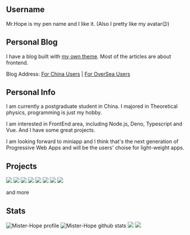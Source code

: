 ## Username

Mr.Hope is my pen name and I like it. (Also I pretty like my avatar😉)

## Personal Blog

I have a blog built with [my own theme](https://vuepress-theme-hope.github.io). Most of the articles are about frontend.

Blog Address: [For China Users](https://mrhope.site) | [For OverSea Users](https://mister-hope.github.io)

## Personal Info

I am currently a postgraduate student in China. I majored in Theoretical physics, programming is just my hobby.

I am interested in FrontEnd area, including Node.js, Deno, Typescript and Vue. And I have some great projects.

I am looking forward to miniapp and I think that's the next generation of Progressive Web Apps and will be the users' choise for light-weight apps.

## Projects

[![](https://github-readme-stats.vercel.app/api/pin?username=vuepress&repo=vuepress-next&theme=github_dark)](https://v2.vuepress.vuejs.org)
[![](https://github-readme-stats.vercel.app/api/pin?username=vuepress-theme-hope&repo=vuepress-theme-hope&theme=github_dark)](https://vuepress-theme-hope.github.io)
[![](https://github-readme-stats.vercel.app/api/pin?username=walinejs&repo=waline&theme=github_dark)](https://waline.js.org)
[![](https://github-readme-stats.vercel.app/api/pin?username=Mister-Hope&repo=mdit-plugins&theme=github_dark)](https://mister-hope.github.io/mdit-plugins/)
[![](https://github-readme-stats.vercel.app/api/pin?username=miniapp-tool&repo=mptool&theme=github_dark)](https://miniapp-tool.github.io)
[![](https://github-readme-stats.vercel.app/api/pin?username=Hope-Studio&repo=inNENU-miniapp&theme=github_dark)](https://github.com/Hope-Studio/inNENU-miniapp)
[![](https://github-readme-stats.vercel.app/api/pin?username=Mister-Hope&repo=gulp-sass&theme=github_dark)](https://github.com/Mister-Hope/gulp-sass)
[![](https://github-readme-stats.vercel.app/api/pin?username=Mister-Hope&repo=bcrypt-ts&theme=github_dark)](https://github.com/Mister-Hope/bcrypt-ts)

and more

## Stats

![Mister-Hope profile](https://github-profile-summary-cards.vercel.app/api/cards/profile-details?username=Mister-Hope&theme=github_dark)
![Mister-Hope github stats](https://github-profile-summary-cards.vercel.app/api/cards/stats?username=Mister-Hope&theme=github_dark)
![](https://github-profile-summary-cards.vercel.app/api/cards/most-commit-language?username=Mister-Hope&theme=github_dark)
![](https://github-profile-summary-cards.vercel.app/api/cards/repos-per-language?username=Mister-Hope&theme=github_dark)
